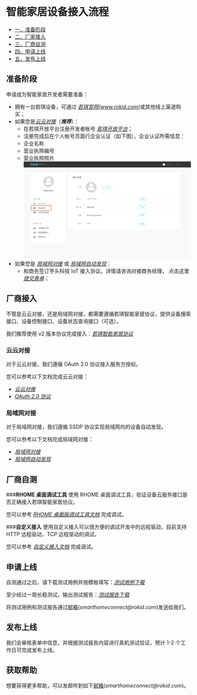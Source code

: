 # 智能家居设备接入流程

* [一、准备阶段](#准备阶段)
* [二、厂家接入](#厂商接入)
* [三、厂商自测](#厂商自测)
* [四、申请上线](#申请上线)
* [五、发布上线](#发布上线)


## 准备阶段

申请成为智能家居开发者需要准备：

- 拥有一台若琪设备，可通过 [_若琪官网(www.rokid.com)_](https://www.rokid.com)或其他线上渠道购买；
- 如果您是[_云云对接_](../connect/cloud-to-cloud.md)（**_推荐_**）：
  - 在若琪开放平台注册开发者帐号 [_若琪开放平台_](https://developer.rokid.com/#/)；
  - 注册完成后在个人帐号页面行企业认证（如下图），企业认证所需信息：
  - 企业名称
  - 营业执照编号
  - 营业执照照片
    ![Alt text](../images/1551271617264.png)
- 如果您是 [_局域网对接_](../connect/via-lan.md) 或 [_局域网自动发现_](../connect/ssdp-auto-discovery.md)：
  - 和商务签订芋头科技 IoT 接入协议，详情请咨询对接商务经理， 点击这里 [_提交表单_](https://www.jiandaoyun.com/f/5bf12d873595611f6478c525)；

## 厂商接入

不管是云云对接，还是局域网对接，都需要遵循若琪智能家居协议，提供设备搜索接口、设备控制接口、设备状态查询接口（可选）。

我们推荐使用 v2 版本协议完成接入：[_若琪智能家居协议_](../v2/message-reference.md)

### 云云对接

对于云云对接，我们遵循 OAuth 2.0 协议接入服务方授权。

您可以参考以下文档完成云云对接：

- [_云云对接_](../connect/cloud-to-cloud.md)
- [_OAuth 2.0 协议_](../connect/rfc6749.md)

### 局域网对接

对于局域网对接，我们遵循 SSDP 协议实现局域网内的设备自动发现。

您可以参考以下文档完成局域网对接：

- [_局域网对接_](../connect/via-lan.md)
- [_局域网自动发现_](../connect/ssdp-auto-discovery.md)

## 厂商自测

###**RHOME 桌面调试工具**
使用 RHOME 桌面调试工具，验证设备云服务接口是否正确接入若琪智能家居协议。

您可以参考 [_RHOME 桌面版调试工具文档_](../tools/rhome-desktop.md) 完成调试。

###**自定义接入**
使用自定义接入可以很方便的调试开发中的远程驱动，目前支持 HTTP 远程驱动，TCP 远程驱动的调试。

您可以参考 [_自定义接入文档_](../tools/developer-driver.md) 完成调试。

## 申请上线

自测通过之后，请下载测试用例并按模板填写：[_测试用例下载_](https://s.rokidcdn.com/homebase/upload/HkOw4tzcf.xlsx)

至少经过一周长稳测试，输出测试报告：[_测试报告下载_](https://s.rokidcdn.com/homebase/upload/rJXHPX5qm.docx)

将测试用例和测试报告通过[邮箱](mailto:smarthomeconnect@rokid.com)(_smarthomeconnect@rokid.com_)发送给我们。

## 发布上线

我们会审核表单中信息，并根据测试报告内容进行真机测试验证，预计 1-2 个工作日可完成发布上线。

## 获取帮助

想要获得更多帮助，可以发邮件到如下[邮箱](mailto:smarthomeconnect@rokid.com)(_smarthomeconnect@rokid.com_)。

